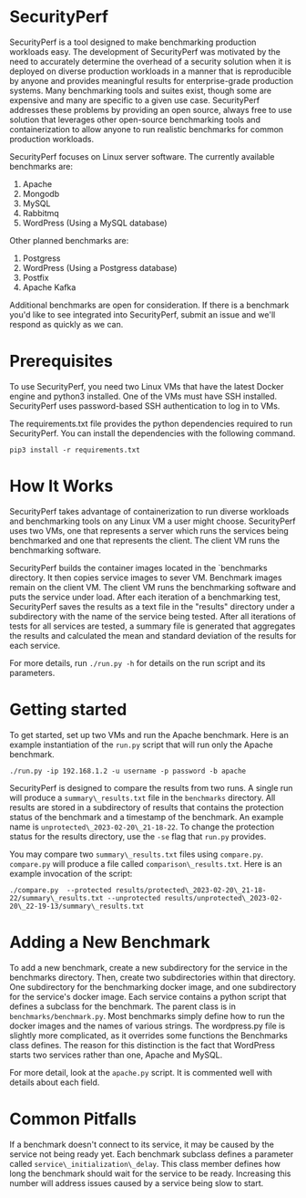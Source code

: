 # SecurityPerf

SecurityPerf is a tool designed to make benchmarking production workloads easy.
The development of SecurityPerf was motivated by the need to accurately determine
the overhead of a security solution when it is deployed on diverse production
workloads in a manner that is reproducible by anyone and provides meaningful results
for enterprise-grade production systems.
Many benchmarking tools and suites exist, though some are expensive
and many are specific to a given use case. SecurityPerf addresses these problems
by providing an open source, always free to use solution that leverages other
open-source benchmarking tools and containerization to allow anyone to run
realistic benchmarks for common production workloads.

SecurityPerf focuses on Linux server software. The currently available benchmarks
are:

1. Apache
2. Mongodb
3. MySQL
4. Rabbitmq
5. WordPress (Using a MySQL database)

Other planned benchmarks are:

1. Postgress
2. WordPress (Using a Postgress database)
3. Postfix
4. Apache Kafka

Additional benchmarks are open for consideration. If there is a benchmark you'd
like to see integrated into SecurityPerf, submit an issue and we'll respond
as quickly as we can.

# Prerequisites

To use SecurityPerf, you need two Linux VMs that have the latest Docker engine
and python3 installed. One of the VMs must have SSH installed. SecurityPerf uses
password-based SSH authentication to log in to VMs.

The requirements.txt file provides the python dependencies
required to run SecurityPerf. You can install the dependencies with the following command.

`pip3 install -r requirements.txt`


# How It Works

SecurityPerf takes advantage of containerization to run diverse workloads and
benchmarking tools on any Linux VM a user might choose. SecurityPerf uses
two VMs, one that represents a server which runs the services being benchmarked
and one that represents the client.
The client VM runs the benchmarking software.

SecurityPerf builds the container images located in the `benchmarks directory.
It then copies service images to sever VM. Benchmark images remain on the
client VM. The client VM runs the benchmarking software and puts the service
under load. After each iteration of a benchmarking test, SecurityPerf saves
the results as a text file in the "results" directory under a subdirectory
with the name of the service being tested. After all iterations of tests
for all services are tested, a summary file is generated that aggregates
the results and calculated the mean and standard deviation of the results
for each service.

For more details, run `./run.py -h` for details on the run script and its
parameters.

# Getting started

To get started, set up two VMs and run the Apache benchmark. Here is an example
instantiation of the `run.py` script that will run only the Apache benchmark.

`./run.py -ip 192.168.1.2 -u username -p password -b apache`

SecurityPerf is designed to compare the results from two runs. A single run
will produce a `summary\_results.txt` file in the `benchmarks` directory.
All results are stored in a subdirectory of results that contains the protection
status of the benchmark and a timestamp of the benchmark. An example name is `unprotected\_2023-02-20\_21-18-22`.
To change the protection status for the results directory, use the `-se` flag
that `run.py` provides.

You may compare two `summary\_results.txt` files using `compare.py`. `compare.py`
will produce a file called `comparison\_results.txt`. Here is an example
invocation of the script:

`./compare.py  --protected results/protected\_2023-02-20\_21-18-22/summary\_results.txt --unprotected results/unprotected\_2023-02-20\_22-19-13/summary\_results.txt`


# Adding a New Benchmark

To add a new benchmark, create a new subdirectory for the service
in the benchmarks directory. Then, create two subdirectories within that directory.
One subdirectory for the benchmarking docker image, and one subdirectory for
the service's docker image. Each service contains a python script that defines
a subclass for the benchmark. The parent class is in `benchmarks/benchmark.py`.
Most benchmarks simply define how to run the docker images and the names of
various strings. The wordpress.py file is slightly more complicated, as it
overrides some functions the Benchmarks class defines. The reason for this
distinction is the fact that WordPress starts two services rather than one,
Apache and MySQL.

For more detail, look at the `apache.py` script. It is commented well with
details about each field.

# Common Pitfalls

If a benchmark doesn't connect to its service, it may be caused by the service
not being ready yet. Each benchmark subclass defines a parameter called
`service\_initialization\_delay`. This class member defines how long the benchmark
should wait for the service to be ready. Increasing this number will address
issues caused by a service being slow to start.
